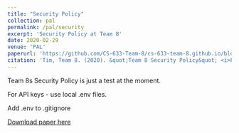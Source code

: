```yaml
---
title: "Security Policy"
collection: pal
permalink: /pal/security
excerpt: 'Security Policy at Team 8'
date: 2020-02-29
venue: 'PAL'
paperurl: 'https://github.com/CS-633-Team-8/cs-633-team-8.github.io/blob/master/files/Data-security-policy.pdf'
citation: 'Tim, Team 8. (2020). &quot;Team 8 Security Policy&quot; <i>PAL</i>. 1(2).'
---
```

Team 8s Security Policy is just a test at the moment.

For API keys - use local .env files. 

Add .env to .gitignore

[Download paper here](https://github.com/CS-633-Team-8/cs-633-team-8.github.io/blob/master/files/Data-security-policy.pdf)

